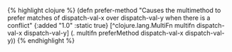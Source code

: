 {% highlight clojure %}
(defn prefer-method
  "Causes the multimethod to prefer matches of dispatch-val-x over dispatch-val-y 
   when there is a conflict"
  {:added "1.0"
   :static true}
  [^clojure.lang.MultiFn multifn dispatch-val-x dispatch-val-y]
  (. multifn preferMethod dispatch-val-x dispatch-val-y))
{% endhighlight %}
